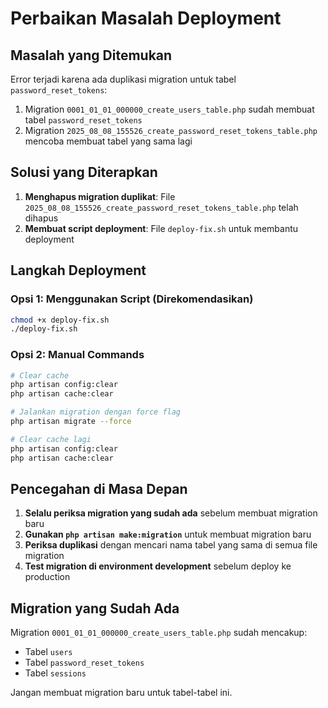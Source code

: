# Perbaikan Masalah Deployment

## Masalah yang Ditemukan

Error terjadi karena ada duplikasi migration untuk tabel `password_reset_tokens`:

1. Migration `0001_01_01_000000_create_users_table.php` sudah membuat tabel `password_reset_tokens`
2. Migration `2025_08_08_155526_create_password_reset_tokens_table.php` mencoba membuat tabel yang sama lagi

## Solusi yang Diterapkan

1. **Menghapus migration duplikat**: File `2025_08_08_155526_create_password_reset_tokens_table.php` telah dihapus
2. **Membuat script deployment**: File `deploy-fix.sh` untuk membantu deployment

## Langkah Deployment

### Opsi 1: Menggunakan Script (Direkomendasikan)
```bash
chmod +x deploy-fix.sh
./deploy-fix.sh
```

### Opsi 2: Manual Commands
```bash
# Clear cache
php artisan config:clear
php artisan cache:clear

# Jalankan migration dengan force flag
php artisan migrate --force

# Clear cache lagi
php artisan config:clear
php artisan cache:clear
```

## Pencegahan di Masa Depan

1. **Selalu periksa migration yang sudah ada** sebelum membuat migration baru
2. **Gunakan `php artisan make:migration`** untuk membuat migration baru
3. **Periksa duplikasi** dengan mencari nama tabel yang sama di semua file migration
4. **Test migration di environment development** sebelum deploy ke production

## Migration yang Sudah Ada

Migration `0001_01_01_000000_create_users_table.php` sudah mencakup:
- Tabel `users`
- Tabel `password_reset_tokens`
- Tabel `sessions`

Jangan membuat migration baru untuk tabel-tabel ini.
